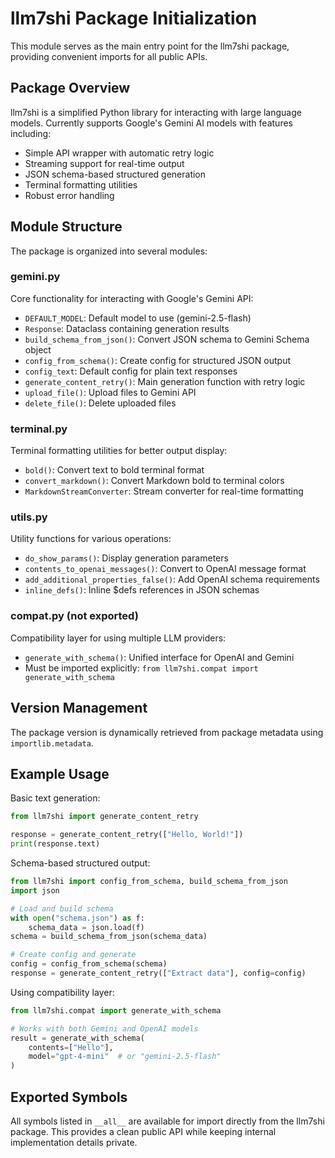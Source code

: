 # llm7shi Package Initialization

This module serves as the main entry point for the llm7shi package, providing convenient imports for all public APIs.

## Package Overview

llm7shi is a simplified Python library for interacting with large language models. Currently supports Google's Gemini AI models with features including:

- Simple API wrapper with automatic retry logic
- Streaming support for real-time output
- JSON schema-based structured generation
- Terminal formatting utilities
- Robust error handling

## Module Structure

The package is organized into several modules:

### gemini.py
Core functionality for interacting with Google's Gemini API:
- `DEFAULT_MODEL`: Default model to use (gemini-2.5-flash)
- `Response`: Dataclass containing generation results
- `build_schema_from_json()`: Convert JSON schema to Gemini Schema object
- `config_from_schema()`: Create config for structured JSON output
- `config_text`: Default config for plain text responses
- `generate_content_retry()`: Main generation function with retry logic
- `upload_file()`: Upload files to Gemini API
- `delete_file()`: Delete uploaded files

### terminal.py
Terminal formatting utilities for better output display:
- `bold()`: Convert text to bold terminal format
- `convert_markdown()`: Convert Markdown bold to terminal colors
- `MarkdownStreamConverter`: Stream converter for real-time formatting

### utils.py
Utility functions for various operations:
- `do_show_params()`: Display generation parameters
- `contents_to_openai_messages()`: Convert to OpenAI message format
- `add_additional_properties_false()`: Add OpenAI schema requirements
- `inline_defs()`: Inline $defs references in JSON schemas

### compat.py (not exported)
Compatibility layer for using multiple LLM providers:
- `generate_with_schema()`: Unified interface for OpenAI and Gemini
- Must be imported explicitly: `from llm7shi.compat import generate_with_schema`

## Version Management

The package version is dynamically retrieved from package metadata using `importlib.metadata`.

## Example Usage

Basic text generation:
```python
from llm7shi import generate_content_retry

response = generate_content_retry(["Hello, World!"])
print(response.text)
```

Schema-based structured output:
```python
from llm7shi import config_from_schema, build_schema_from_json
import json

# Load and build schema
with open("schema.json") as f:
    schema_data = json.load(f)
schema = build_schema_from_json(schema_data)

# Create config and generate
config = config_from_schema(schema)
response = generate_content_retry(["Extract data"], config=config)
```

Using compatibility layer:
```python
from llm7shi.compat import generate_with_schema

# Works with both Gemini and OpenAI models
result = generate_with_schema(
    contents=["Hello"],
    model="gpt-4-mini"  # or "gemini-2.5-flash"
)
```

## Exported Symbols

All symbols listed in `__all__` are available for import directly from the llm7shi package. This provides a clean public API while keeping internal implementation details private.
